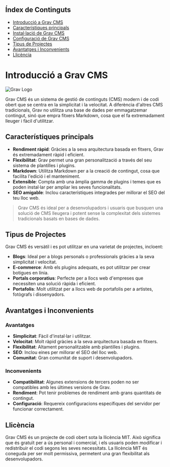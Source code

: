 ## Índex de Continguts

- [Introducció a Grav CMS](#introducció-a-grav-cms)
- [Característiques principals](#característiques-principals)
- [Instal·lació de Grav CMS](/install/install.md)
- [Configuració de Grav CMS](/cms/cms-config.md)
- [Tipus de Projectes](#tipus-de-projectes)
- [Avantatges i Inconvenients](#avantatges-i-inconvenients)
- [Llicència](#llicència)

# Introducció a Grav CMS

![Grav Logo](https://getgrav.org/user/pages/media/grav-logo.svg)

Grav CMS és un sistema de gestió de continguts (CMS) modern i de codi obert que se centra en la simplicitat i la velocitat. A diferència d'altres CMS tradicionals, Grav no utilitza una base de dades per emmagatzemar contingut, sinó que empra fitxers Markdown, cosa que el fa extremadament lleuger i fàcil d'utilitzar.

## Característiques principals

- **Rendiment ràpid**: Gràcies a la seva arquitectura basada en fitxers, Grav és extremadament ràpid i eficient.
- **Flexibilitat**: Grav permet una gran personalització a través del seu sistema de plantilles i plugins.
- **Markdown**: Utilitza Markdown per a la creació de contingut, cosa que facilita l'edició i el manteniment.
- **Extensible**: Compta amb una àmplia gamma de plugins i temes que es poden instal·lar per ampliar les seves funcionalitats.
- **SEO amigable**: Inclou característiques integrades per millorar el SEO del teu lloc web.

> Grav CMS és ideal per a desenvolupadors i usuaris que busquen una solució de CMS lleugera i potent sense la complexitat dels sistemes tradicionals basats en bases de dades.

## Tipus de Projectes

Grav CMS és versàtil i es pot utilitzar en una varietat de projectes, incloent:

- **Blogs**: Ideal per a blogs personals o professionals gràcies a la seva simplicitat i velocitat.
- **E-commerce**: Amb els plugins adequats, es pot utilitzar per crear botigues en línia.
- **Portals corporatius**: Perfecte per a llocs web d'empreses que necessiten una solució ràpida i eficient.
- **Portafolis**: Molt utilitzat per a llocs web de portafolis per a artistes, fotògrafs i dissenyadors.

## Avantatges i Inconvenients

### Avantatges

- **Simplicitat**: Fàcil d'instal·lar i utilitzar.
- **Velocitat**: Molt ràpid gràcies a la seva arquitectura basada en fitxers.
- **Flexibilitat**: Altament personalitzable amb plantilles i plugins.
- **SEO**: Inclou eines per millorar el SEO del lloc web.
- **Comunitat**: Gran comunitat de suport i desenvolupadors.

### Inconvenients

- **Compatibilitat**: Algunes extensions de tercers poden no ser compatibles amb les últimes versions de Grav.
- **Rendiment**: Pot tenir problemes de rendiment amb grans quantitats de contingut.
- **Configuració**: Requereix configuracions específiques del servidor per funcionar correctament.

## Llicència

Grav CMS és un projecte de codi obert sota la llicència MIT. Això significa que és gratuït per a ús personal i comercial, i els usuaris poden modificar i redistribuir el codi segons les seves necessitats. La llicència MIT és coneguda per ser molt permissiva, permetent una gran flexibilitat als desenvolupadors.


